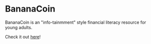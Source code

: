 # BananaCoin

BananaCoin is an "info-tainmment" style financial literacy resource for young adults.

Check it out [here](https://ellen-lau.github.io/BananaCoin/)!
